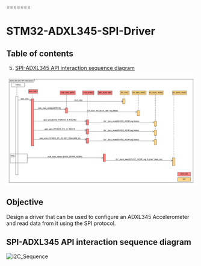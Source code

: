 =======
# STM32-ADXL345-SPI-Driver

## Table of contents

5. [SPI-ADXL345 API interaction sequence diagram](#spi-adxl345-api-interaction-sequence-diagram)

![Model](https://github.com/Kaushik093/STM32-ADXL345-I2C-Driver/blob/main/I2C_Sequence.png)

## Objective 
Design a driver that can be used to configure an ADXL345 Accelerometer and read data from it using the SPI protocol.


## SPI-ADXL345 API interaction sequence diagram
![I2C_Sequence](https://github.com/user-attachments/assets/309dea9d-4dad-4847-bcaf-a9be3405ab2c)
